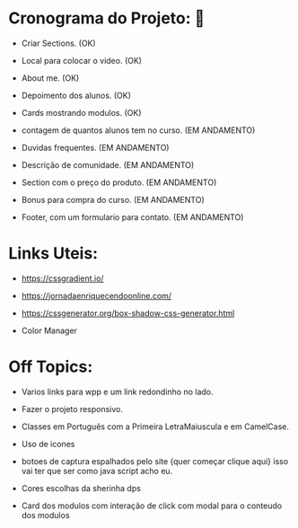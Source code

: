 # Cronograma do Projeto: 💼

- Criar Sections. (OK)

- Local para colocar o video. (OK)

- About me. (OK)

- Depoimento dos alunos. (OK)

- Cards mostrando modulos. (OK)

- contagem de quantos alunos tem no curso. (EM ANDAMENTO)

- Duvidas frequentes. (EM ANDAMENTO)

- Descrição de comunidade. (EM ANDAMENTO)

- Section com o preço do produto. (EM ANDAMENTO)

- Bonus para compra do curso. (EM ANDAMENTO)

- Footer, com um formulario para contato. (EM ANDAMENTO)

#

# Links Uteis:

- https://cssgradient.io/

- https://jornadaenriquecendoonline.com/

- https://cssgenerator.org/box-shadow-css-generator.html

- Color Manager

#

# Off Topics:

- Varios links para wpp e um link redondinho no lado.

- Fazer o projeto responsivo.

- Classes em Português com a Primeira LetraMaiuscula e em CamelCase.

- Uso de icones

- botoes de captura espalhados pelo site {quer começar clique aqui} isso vai ter que ser como java script acho eu.

- Cores escolhas da sherinha dps

- Card dos modulos com interação de click com modal para o conteudo dos modulos
